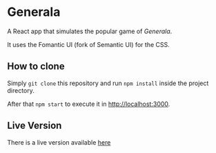 # Generala

A React app that simulates the popular game of _Generala_.

It uses the Fomantic UI (fork of Semantic UI) for the CSS.

## How to clone

Simply `git clone` this repository and run `npm install` inside the project directory.

After that `npm start` to execute it in [http://localhost:3000](http://localhost:3000).

## Live Version

There is a live version available [here](https://generala-app.netlify.app)
